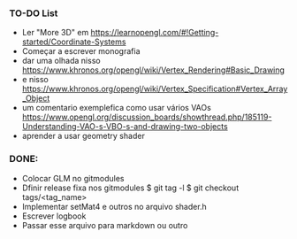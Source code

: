 ### TO-DO List

* Ler "More 3D" em https://learnopengl.com/#!Getting-started/Coordinate-Systems
* Começar a escrever monografia
* dar uma olhada nisso https://www.khronos.org/opengl/wiki/Vertex_Rendering#Basic_Drawing
* e nisso https://www.khronos.org/opengl/wiki/Vertex_Specification#Vertex_Array_Object
* um comentario exemplefica como usar vários VAOs https://www.opengl.org/discussion_boards/showthread.php/185119-Understanding-VAO-s-VBO-s-and-drawing-two-objects
* aprender a usar geometry shader

### DONE:

* Colocar GLM no gitmodules
* Dfinir release fixa nos gitmodules
    $ git tag -l
    $ git checkout tags/<tag_name>
* Implementar setMat4 e outros no arquivo shader.h
* Escrever logbook
* Passar esse arquivo para markdown ou outro

